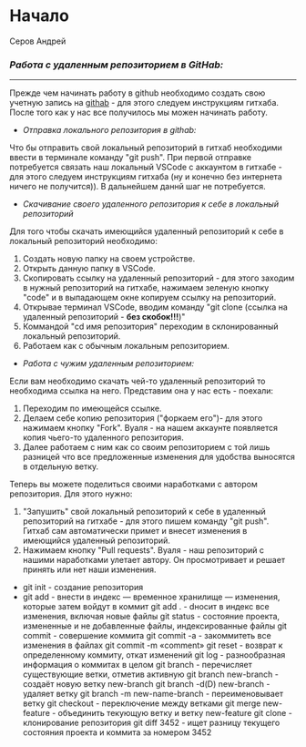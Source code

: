 

# Начало
Серов Андрей


### **_Работа с удаленным репозиторием в GitHab:_**
---
Прежде чем начинать работу в github необходимо создать свою учетную запись на [githab](https://github.com) - для этого следуем инструкциям гитхаба. После того как у нас все получилось мы можен начинать работу.

* _Отправка локального репозитория в githab:_

Что бы отправить свой локальный репозиторий в гитхаб необходими ввести в терминале команду "git push". При первой отправке потребуется связать наш локальный VSCode с аккаунтом в гитхабе - для этого следуем инструкциям гитхаба (ну и конечно без интернета ничего не получится)). В дальнейшем даннй шаг не потребуется.

* _Скачивание своего удаленного репозитория к себе в локальный репозиторий_

Для того чтобы скачать имеющийся удаленный репозиторий к себе в локальный репозиторий необходимо:

1. Создать новую папку на своем устройстве.
2. Открыть данную папку в VSCode.
3. Скопировать ссылку на удаленный репозиторий - для этого заходим в нужный репозиторий на гитхабе, нажимаем зеленую кнопку "code" и в выпадающем окне копируем ссылку на репозиторий.
4. Открывае терминал VSCode, вводим команду "git clone (ссылка на удаленный репозиторий - **без скобок!!!**)"
5. Коммандой "cd имя репозитория" переходим в склонированный локальный репозиторий.
6. Работаем как с обычным локальным репозиторием.

* _Работа с чужим удаленным репозиторием:_

Если вам необходимо скачать чей-то удаленный репозиторий то необходима ссылка на него. Представим она у нас есть - поехали:

1. Переходим по имеющейся ссылке.
2. Делаем себе копию репозитория ("форкаем его")- для этого нажимаем кнопку "Fork". Вуаля - на нашем аккаунте появляется копия чьего-то удаленного репозитория.
3. Далее работаем с ним как со своим репозиторием с той лишь разницей что все предложенные изменения для удобства выносятся в отдельную ветку.

Теперь вы можете поделиться своими наработками с автором репозитория. Для этого нужно:

1. "Запушить" свой локальный репозиторий к себе в удаленный репозиторий на гитхабе - для этого пишем команду "git push". Гитхаб сам автоматически примет и внесет изменения в имеющийся удаленный репозиторий.
2. Нажимаем кнопку "Pull requests". Вуаля - наш репозиторий с нашими наработками улетает автору. Он просмотривает и решает принять или нет наши изменения.

* git init - создание репозитория
* git add - внести в индекс — временное хранилище — изменения, которые затем войдут в коммит
git add . - dносит в индекс все изменения, включая новые файлы
git status - состояние проекта, измененные и не добавленные файлы, индексированные файлы
git commit - совершение коммита
git commit -a - закоммитеть все изменения в файлах
git commit -m «comment»
git reset - возврат к определенному коммиту, откат изменений
git log - разнообразная информация о коммитах в целом
git branch - перечисляет существующие ветки, отметив активную
git branch new-branch - cоздаёт новую ветку new-branch
git branch -d(D) new-branch - удаляет ветку
git branch -m new-name-branch - переименовывает ветку
git checkout - переключение между ветками
git merge new-feature - объединить текующую ветку и ветку new-feature
git clone - клонирование репозитория
git diff 3452 - ищет разницу текущего состояния проекта и коммита за номером 3452